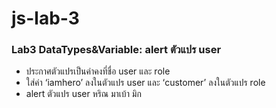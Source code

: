 # js-lab-3
### Lab3 DataTypes&Variable: alert ตัวแปร user
- ประกาศตัวแปรเป็นค่าคงที่ชื่อ user และ role
- ใส่ค่า ‘iamhero’ ลงในตัวแปร user และ ‘customer’ ลงในตัวแปร role
- alert ตัวแปร user
หริณ มาเบ้า มิก
